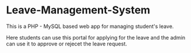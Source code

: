 # Leave-Management-System
This is a PHP - MySQL based web app for managing student's leave.

Here students can use this portal for applying for the leave and the admin can use it to approve or rejecet the leave request.
